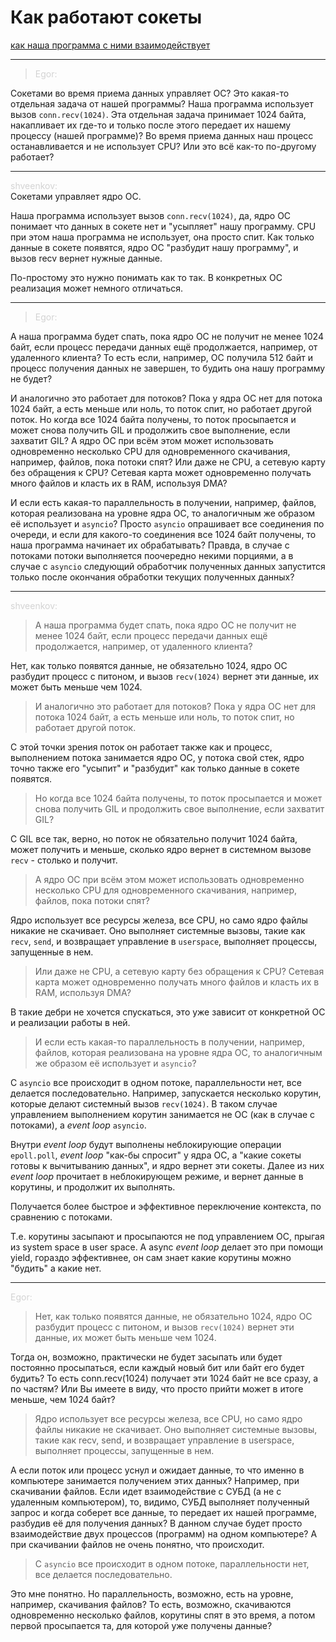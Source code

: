 # Как работают сокеты
[как наша программа с ними взаимодействует](https://www.coursera.org/learn/diving-in-python/discussions/weeks/5/threads/usa41h3BEem5KhKIZoRMNg)

***

> <font color="lightgray">Egor: </font><br />

Сокетами во время приема данных управляет ОС? Это какая-то отдельная задача от нашей программы? Наша программа использует вызов `conn.recv(1024)`. Эта отдельная задача принимает 1024 байта, накапливает их где-то и только после этого передает их нашему процессу (нашей программе)? Во время приема данных наш процесс останавливается и не использует CPU? Или это всё как-то по-другому работает?

***
<font color="lightgray">shveenkov: </font><br />
Сокетами управляет ядро ОС.

Наша программа использует вызов `conn.recv(1024)`, да, ядро ОС понимает что данных в сокете нет и "усыпляет" нашу программу. CPU при этом наша программа не использует, она просто спит. Как только данные в сокете появятся, ядро ОС "разбудит нашу программу", и вызов recv вернет нужные данные.

По-простому это нужно понимать как то так. В конкретных ОС реализация может немного отличаться.

***
> <font color="lightgray">Egor: </font><br />

А наша программа будет спать, пока ядро ОС не получит не менее 1024 байт, если процесс передачи данных ещё продолжается, например, от удаленного клиента? То есть если, например, ОС получила 512 байт и процесс получения данных не завершен, то будить она нашу программу не будет?

И аналогично это работает для потоков? Пока у ядра ОС нет для потока 1024 байт, а есть меньше или ноль, то поток спит, но работает другой поток. Но когда все 1024 байта получены, то поток просыпается и может снова получить GIL и продолжить свое выполнение, если захватит GIL? А ядро ОС при всём этом может использовать одновременно несколько CPU для одновременного скачивания, например, файлов, пока потоки спят? Или даже не CPU, а сетевую карту без обращения к CPU? Сетевая карта может одновременно получать много файлов и класть их в RAM, используя DMA?

И если есть какая-то параллельность в получении, например, файлов, которая реализована на уровне ядра ОС, то аналогичным же образом её использует и `asyncio`? Просто `asyncio` опрашивает все соединения по очереди, и если для какого-то соединения все 1024 байт получены, то наша программа начинает их обрабатывать? Правда, в случае с потоками потоки выполняется поочередно некими порциями, а в случае с `asyncio` следующий обработчик полученных данных запустится только после окончания обработки текущих полученных данных?

***
<font color="lightgray">shveenkov: </font><br />
> А наша программа будет спать, пока ядро ОС не получит не менее 1024 байт, если процесс передачи данных ещё продолжается, например, от удаленного клиента?

Нет, как только появятся данные, не обязательно 1024, ядро ОС разбудит процесс с питоном, и вызов `recv(1024)` вернет эти данные, их может быть меньше чем 1024.

> И аналогично это работает для потоков? Пока у ядра ОС нет для потока 1024 байт, а есть меньше или ноль, то поток спит, но работает другой поток.

С этой точки зрения поток он работает также как и процесс, выполнением потока занимается ядро ОС, у потока свой стек, ядро точно также его "усыпит" и "разбудит" как только данные в сокете появятся.

> Но когда все 1024 байта получены, то поток просыпается и может снова получить GIL и продолжить свое выполнение, если захватит GIL?

C GIL все так, верно, но поток не обязательно получит 1024 байта, может получить и меньше, сколько ядро вернет в системном вызове `recv` - столько и получит.

> А ядро ОС при всём этом может использовать одновременно несколько CPU для одновременного скачивания, например, файлов, пока потоки спят?

Ядро использует все ресурсы железа, все CPU, но само ядро файлы никакие не скачивает. Оно выполняет системные вызовы, такие как `recv`, `send`, и возвращает управление в `userspace`, выполняет процессы, запущенные в нем.

> Или даже не CPU, а сетевую карту без обращения к CPU? Сетевая карта может одновременно получать много файлов и класть их в RAM, используя DMA?

В такие дебри не хочется спускаться, это уже зависит от конкретной ОС и реализации работы в ней.

> И если есть какая-то параллельность в получении, например, файлов, которая реализована на уровне ядра ОС, то аналогичным же образом её использует и `asyncio`?

С `asyncio` все происходит в одном потоке, параллельности нет, все делается последовательно. Например, запускается несколько корутин, которые делают системный вызов `recv(1024)`. В таком случае управлением выполнением корутин занимается не ОС (как в случае с потоками), а _event loop_ `asyncio`.

Внутри _event loop_ будут выполнены неблокирующие операции `epoll.poll`, _event loop_ "как-бы спросит" у ядра ОС, а "какие сокеты готовы к вычитыванию данных", и ядро вернет эти сокеты. Далее из них _event loop_ прочитает в неблокирующем режиме, и вернет данные в корутины, и продолжит их выполнять.

Получается более быстрое и эффективное переключение контекста, по сравнению с потоками.

Т.е. корутины засыпают и просыпаются не под управлением ОС, прыгая из system space в user space. А async _event loop_ делает это при помощи yield, гораздо эффективнее, он сам знает какие корутины можно "будить" а какие нет.

***
<font color="lightgray">Egor: </font><br />
> Нет, как только появятся данные, не обязательно 1024, ядро ОС разбудит процесс с питоном, и вызов `recv(1024)` вернет эти данные, их может быть меньше чем 1024.

Тогда он, возможно, практически не будет засыпать или будет постоянно просыпаться, если каждый новый бит или байт его будет будить? То есть conn.recv(1024) получает эти 1024 байт не все сразу, а по частям? Или Вы имеете в виду, что просто прийти может в итоге меньше, чем 1024 байт?

> Ядро использует все ресурсы железа, все CPU, но само ядро файлы никакие не скачивает. Оно выполняет системные вызовы, такие как recv, send, и возвращает управление в userspace, выполняет процессы, запущенные в нем.

А если поток или процесс уснул и ожидает данные, то что именно в компьютере занимается получением этих данных? Например, при скачивании файлов. Если идет взаимодействие с СУБД (а не с удаленным компьютером), то, видимо, СУБД выполняет полученный запрос и когда соберет все данные, то передает их нашей программе, разбудив её для получения данных? В данном случае будет просто взаимодействие двух процессов (программ) на одном компьютере? А при скачивании файлов не очень понятно, что происходит.

> С `asyncio` все происходит в одном потоке, параллельности нет, все делается последовательно.

Это мне понятно. Но параллельность, возможно, есть на уровне, например, скачивания файлов? То есть, возможно, скачиваются одновременно несколько файлов, корутины спят в это время, а потом первой просыпается та, для которой уже получены данные?


